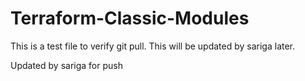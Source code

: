 # Terraform-Classic-Modules
This is a test file to verify git pull.
This will be updated by sariga later.

Updated by sariga for push
